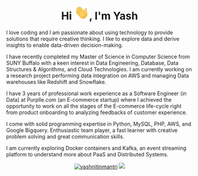 <h1 align="center">Hi <img src="https://raw.githubusercontent.com/ABSphreak/ABSphreak/master/gifs/Hi.gif" width="40px" />, I'm Yash</h1>

I love coding and I am passionate about using technology to provide solutions that require creative thinking. I like to explore data and derive insights to enable data-driven decision-making.

I have recently completed my Master of Science in Computer Science from SUNY Buffalo with a keen interest in Data Engineering, Database, Data Structures & Algorithms, and Cloud Technologies. I am currently working on a research project performing data integration on AWS and managing Data warehouses like Redshift and Snowflake.

I have 3 years of professional work experience as a Software Engineer (in Data) at Purplle.com (an E-commerce startup) where I achieved the opportunity to work on all the stages of the E-commerce life-cycle right from product onboarding to analyzing feedbacks of customer experience.

I come with solid programming expertise in Python, MySQL, PHP, AWS, and Google Bigquery. Enthusiastic team player, a fast learner with creative problem solving and great communication skills.

I am currently exploring Docker containers and Kafka, an event streaming platform to understand more about PaaS and Distributed Systems.

<p align="center">
  <a href="https://www.linkedin.com/in/yashnitinmantri" target="blank"><img src="https://img.shields.io/badge/LinkedIn-0077B5?style=for-the-badge&logo=linkedin&logoColor=white" alt="yashnitinmantri"/></a> 
  <a href="https://twitter.com/YashMantri" target="blank"><img src="https://img.shields.io/badge/Twitter-1DA1F2?style=for-the-badge&logo=twitter&logoColor=white" /></a> 
</p>
